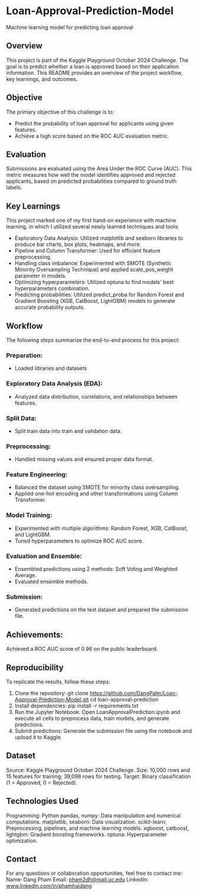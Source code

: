 # Loan-Approval-Prediction-Model
Machine learning model for predicting loan approval

## Overview
This project is part of the Kaggle Playground October 2024 Challenge. The goal is to predict whether a loan is approved based on their application information. This README provides an overview of the project workflow, key learnings, and outcomes.

## Objective
The primary objective of this challenge is to:
- Predict the probability of loan approval for applicants using given features.
- Achieve a high score based on the ROC AUC evaluation metric.

## Evaluation
Submissions are evaluated using the Area Under the ROC Curve (AUC). This metric measures how well the model identifies approved and rejected applicants, based on predicted probabilities compared to ground truth labels.

## Key Learnings
This project marked one of my first hand-on experience with machine learning, in which I utilized several newly learned techniques and tools:
- Exploratory Data Analysis: Utilized matplotlib and seaborn libraries to produce bar charts, box plots, heatmaps, and more.
- Pipeline and Column Transformer: Used for efficient feature preprocessing.
- Handling class imbalance: Experimented with SMOTE (Synthetic Minority Oversampling Technique) and applied scale_pos_weight parameter in models.
- Optimizing hyperparameters: Utilized optuna to find models' best hyperparameters combination.
- Predicting probabilities: Utilized predict_proba for Random Forest and Gradient Boosting (XGB, CatBoost, LightGBM) models to generate accurate probability outputs.

## Workflow
The following steps summarize the end-to-end process for this project:
### Preparation:
- Loaded libraries and datasets
### Exploratory Data Analysis (EDA):
- Analyzed data distribution, correlations, and relationships between features.
### Split Data:
- Split train data into train and validation data.
### Preprocessing:
- Handled missing values and ensured proper data format.
### Feature Engineering:
- Balanced the dataset using SMOTE for minority class oversampling.
- Applied one-hot encoding and other transformations using Column Transformer.
### Model Training:
- Experimented with multiple algorithms: Random Forest, XGB, CatBoost, and LightGBM.
- Tuned hyperparameters to optimize ROC AUC score.
### Evaluation and Ensemble:
- Ensembled predictions using 2 methods: Soft Voting and Weighted Average.
- Evaluated ensemble methods.
### Submission:
- Generated predictions on the test dataset and prepared the submission file.

## Achievements:
Achieved a ROC AUC score of 0.96 on the public leaderboard.

## Reproducibility
To replicate the results, follow these steps:
1. Clone the repository:
git clone https://github.com/DangPalm/Loan-Approval-Prediction-Model.git
cd loan-approval-prediction
2. Install dependencies:
pip install -r requirements.txt
3. Run the Jupyter Notebook:
Open LoanApprovalPrediction.ipynb and execute all cells to preprocess data, train models, and generate predictions.
4. Submit predictions:
Generate the submission file using the notebook and upload it to Kaggle.

## Dataset
Source: Kaggle Playground October 2024 Challenge.
Size: 10,000 rows and 15 features for training; 39,098 rows for testing.
Target: Binary classification (1 = Approved, 0 = Rejected).

## Technologies Used
Programming: Python
pandas, numpy: Data manipulation and numerical computations.
matplotlib, seaborn: Data visualization.
scikit-learn: Preprocessing, pipelines, and machine learning models.
xgboost, catboost, lightgbm: Gradient boosting frameworks.
optuna: Hyperparameter optimization.

## Contact
For any questions or collaboration opportunities, feel free to contact me:
Name: Dang Pham
Email: pham2dh@mail.uc.edu
LinkedIn: www.linkedin.com/in/phamhaidang
